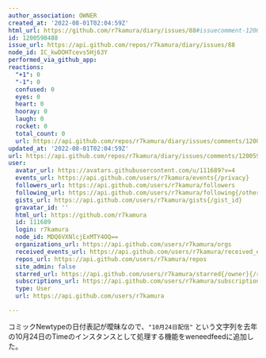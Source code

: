 ```yaml
---
author_association: OWNER
created_at: '2022-08-01T02:04:59Z'
html_url: https://github.com/r7kamura/diary/issues/88#issuecomment-1200598488
id: 1200598488
issue_url: https://api.github.com/repos/r7kamura/diary/issues/88
node_id: IC_kwDOHTcevs5Hj63Y
performed_via_github_app: 
reactions:
  "+1": 0
  "-1": 0
  confused: 0
  eyes: 0
  heart: 0
  hooray: 0
  laugh: 0
  rocket: 0
  total_count: 0
  url: https://api.github.com/repos/r7kamura/diary/issues/comments/1200598488/reactions
updated_at: '2022-08-01T02:04:59Z'
url: https://api.github.com/repos/r7kamura/diary/issues/comments/1200598488
user:
  avatar_url: https://avatars.githubusercontent.com/u/111689?v=4
  events_url: https://api.github.com/users/r7kamura/events{/privacy}
  followers_url: https://api.github.com/users/r7kamura/followers
  following_url: https://api.github.com/users/r7kamura/following{/other_user}
  gists_url: https://api.github.com/users/r7kamura/gists{/gist_id}
  gravatar_id: ''
  html_url: https://github.com/r7kamura
  id: 111689
  login: r7kamura
  node_id: MDQ6VXNlcjExMTY4OQ==
  organizations_url: https://api.github.com/users/r7kamura/orgs
  received_events_url: https://api.github.com/users/r7kamura/received_events
  repos_url: https://api.github.com/users/r7kamura/repos
  site_admin: false
  starred_url: https://api.github.com/users/r7kamura/starred{/owner}{/repo}
  subscriptions_url: https://api.github.com/users/r7kamura/subscriptions
  type: User
  url: https://api.github.com/users/r7kamura

---
```

コミックNewtypeの日付表記が曖昧なので、`"10月24日配信"` という文字列を去年の10月24日のTimeのインスタンスとして処理する機能をweneedfeedに追加した。